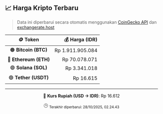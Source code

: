 

<!-- HARGA_KRIPTO -->
## 📈 Harga Kripto Terbaru

> Data ini diperbarui secara otomatis menggunakan [CoinGecko API](https://www.coingecko.com/) dan [exchangerate.host](https://exchangerate.host/)

<div align="center">

| 🪙 Token | 💰 Harga (IDR) |
|:------:|---------------:|
| 🟠 **Bitcoin (BTC)**   | Rp 1.911.905.084 |
| 🔵 **Ethereum (ETH)**  | Rp 70.078.071 |
| 🟣 **Solana (SOL)**    | Rp 3.341.018 |
| 🟢 **Tether (USDT)**   | Rp 16.615 |

---

💱 **Kurs Rupiah (USD → IDR)**: Rp 16.612

🕒 <sub>Terakhir diperbarui: 28/10/2025, 02.24.43</sub>

</div>
<!-- /HARGA_KRIPTO -->